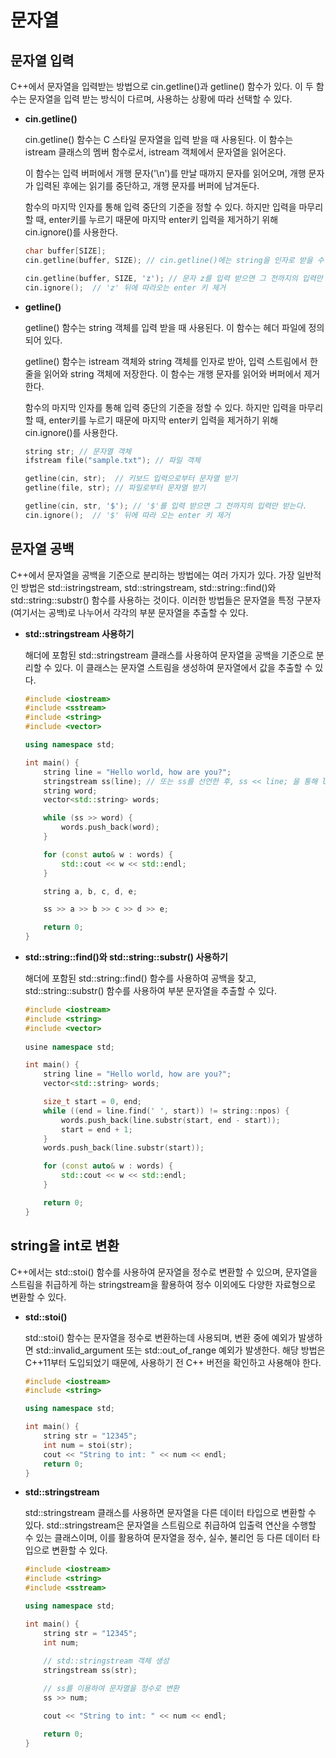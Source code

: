 # 문자열

## 문자열 입력
C++에서 문자열을 입력받는 방법으로 cin.getline()과 getline() 함수가 있다. 이 두 함수는 문자열을 입력 받는 방식이 다르며, 사용하는 상황에 따라 선택할 수 있다.
  + **cin.getline()**
  
    cin.getline() 함수는 C 스타일 문자열을 입력 받을 때 사용된다. 이 함수는 istream 클래스의 멤버 함수로서, istream 객체에서 문자열을 읽어온다.

    이 함수는 입력 버퍼에서 개행 문자('\n')를 만날 때까지 문자를 읽어오며, 개행 문자가 입력된 후에는 읽기를 중단하고, 개행 문자를 버퍼에 남겨둔다.

    함수의 마지막 인자를 통해 입력 중단의 기준을 정할 수 있다. 하지만 입력을 마무리 할 때, enter키를 누르기 때문에 마지막 enter키 입력을 제거하기 위해 cin.ignore()를 사용한다.
    ```c++
    char buffer[SIZE];
    cin.getline(buffer, SIZE); // cin.getline()에는 string을 인자로 받을 수 없다.

    cin.getline(buffer, SIZE, 'z'); // 문자 z를 입력 받으면 그 전까지의 입력만 받는다.
    cin.ignore();  // 'z' 뒤에 따라오는 enter 키 제거
    ```    

  + **getline()**
    
      getline() 함수는 string 객체를 입력 받을 때 사용된다. 이 함수는 <string> 헤더 파일에 정의되어 있다.
  
      getline() 함수는 istream 객체와 string 객체를 인자로 받아, 입력 스트림에서 한 줄을 읽어와 string 객체에 저장한다. 이 함수는 개행 문자를 읽어와 버퍼에서 제거한다.

      함수의 마지막 인자를 통해 입력 중단의 기준을 정할 수 있다. 하지만 입력을 마무리 할 때, enter키를 누르기 때문에 마지막 enter키 입력을 제거하기 위해 cin.ignore()를 사용한다.
      ```c++
      string str; // 문자열 객체
      ifstream file("sample.txt"); // 파일 객체
      
      getline(cin, str);  // 키보드 입력으로부터 문자열 받기
      getline(file, str); // 파일로부터 문자열 받기

      getline(cin, str, '$'); // '$'를 입력 받으면 그 전까지의 입력만 받는다.
      cin.ignore();  // '$' 뒤에 따라 오는 enter 키 제거
      ```

## 문자열 공백
C++에서 문자열을 공백을 기준으로 분리하는 방법에는 여러 가지가 있다. 가장 일반적인 방법은 std::istringstream, std::stringstream, std::string::find()와 std::string::substr() 함수를 사용하는 것이다. 이러한 방법들은 문자열을 특정 구분자(여기서는 공백)로 나누어서 각각의 부분 문자열을 추출할 수 있다.

  + **std::stringstream 사용하기**
    
    <sstream> 해더에 포함된 std::stringstream 클래스를 사용하여 문자열을 공백을 기준으로 분리할 수 있다. 이 클래스는 문자열 스트림을 생성하여 문자열에서 값을 추출할 수 있다.
    ```c++
    #include <iostream>
    #include <sstream>
    #include <string>
    #include <vector>

    using namespace std;
    
    int main() {
        string line = "Hello world, how are you?";
        stringstream ss(line); // 또는 ss를 선언한 후, ss << line; 을 통해 line의 문자열을 ss 문자열 스트림에 넣을 수 있다.
        string word;
        vector<std::string> words;
    
        while (ss >> word) {
            words.push_back(word);
        }
    
        for (const auto& w : words) {
            std::cout << w << std::endl;
        }
    
        string a, b, c, d, e;

        ss >> a >> b >> c >> d >> e; 
    
        return 0;
    }
    ```
  + **std::string::find()와 std::string::substr() 사용하기**

    <string> 해더에 포함된 std::string::find() 함수를 사용하여 공백을 찾고, std::string::substr() 함수를 사용하여 부분 문자열을 추출할 수 있다.
    ```c++
    #include <iostream>
    #include <string>
    #include <vector>
  
    usine namespace std;
    
    int main() {
        string line = "Hello world, how are you?";
        vector<std::string> words;
    
        size_t start = 0, end;
        while ((end = line.find(' ', start)) != string::npos) {
            words.push_back(line.substr(start, end - start));
            start = end + 1;
        }
        words.push_back(line.substr(start));
    
        for (const auto& w : words) {
            std::cout << w << std::endl;
        }
    
        return 0;
    }
    ```


## string을 int로 변환

C++에서는 std::stoi() 함수를 사용하여 문자열을 정수로 변환할 수 있으며, 문자열을 스트림을 취급하게 하는 stringstream을 활용하여 정수 이외에도 다양한 자료형으로 변환할 수 있다.

  + **std::stoi()**
    
    std::stoi() 함수는 문자열을 정수로 변환하는데 사용되며, 변환 중에 예외가 발생하면 std::invalid_argument 또는 std::out_of_range 예외가 발생한다.
    해당 방법은 C++11부터 도입되었기 때문에, 사용하기 전 C++ 버전을 확인하고 사용해야 한다.
    ```c++
    #include <iostream>
    #include <string>

    using namespace std;
    
    int main() {
        string str = "12345";
        int num = stoi(str);
        cout << "String to int: " << num << endl;
        return 0;
    }
    ```

  + **std::stringstream**
    
    std::stringstream 클래스를 사용하면 문자열을 다른 데이터 타입으로 변환할 수 있다.
    std::stringstream은 문자열을 스트림으로 취급하여 입출력 연산을 수행할 수 있는 클래스이며, 이를 활용하여 문자열을 정수, 실수, 불리언 등 다른 데이터 타입으로 변환할 수 있다.
    ```c++
    #include <iostream>
    #include <string>
    #include <sstream>

    using namespace std;
    
    int main() {
        string str = "12345";
        int num;
        
        // std::stringstream 객체 생성
        stringstream ss(str);
    
        // ss를 이용하여 문자열을 정수로 변환
        ss >> num;
    
        cout << "String to int: " << num << endl;
    
        return 0;
    }
    ```

